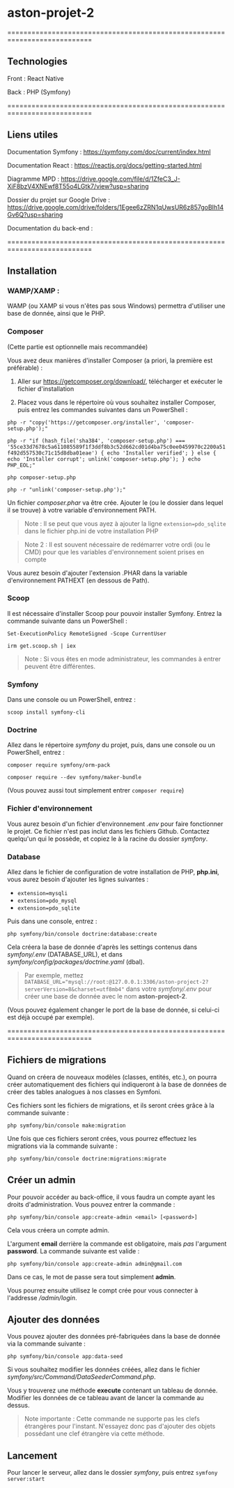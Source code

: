# aston-projet-2

===========================================================================

## Technologies

Front : React Native

Back : PHP (Symfony)


===========================================================================

## Liens utiles

Documentation Symfony : https://symfony.com/doc/current/index.html

Documentation React : https://reactjs.org/docs/getting-started.html

Diagramme MPD : https://drive.google.com/file/d/1ZfeC3_J-XiF8bzV4XNEwf8T55o4LGtk7/view?usp=sharing

Dossier du projet sur Google Drive : https://drive.google.com/drive/folders/1Egee6zZRN1qUwsUR6z857goBIh14Gv6Q?usp=sharing

Documentation du back-end : 


===========================================================================

## Installation

### WAMP/XAMP :

WAMP (ou XAMP si vous n'êtes pas sous Windows) permettra d'utiliser une base de donnée, ainsi que le PHP.


### Composer

(Cette partie est optionnelle mais recommandée)

Vous avez deux manières d'installer Composer (a priori, la première est préférable) :

1) Aller sur https://getcomposer.org/download/, télécharger et exécuter le fichier d'installation

2) Placez vous dans le répertoire où vous souhaitez installer Composer, puis entrez les commandes suivantes dans un PowerShell :

`php -r "copy('https://getcomposer.org/installer', 'composer-setup.php');"`

`php -r "if (hash_file('sha384', 'composer-setup.php') === '55ce33d7678c5a611085589f1f3ddf8b3c52d662cd01d4ba75c0ee0459970c2200a51f492d557530c71c15d8dba01eae') { echo 'Installer verified'; } else { echo 'Installer corrupt'; unlink('composer-setup.php'); } echo PHP_EOL;"`

`php composer-setup.php`

`php -r "unlink('composer-setup.php');"`

Un fichier *composer.phar* va être crée. Ajouter le (ou le dossier dans lequel il se trouve) à votre variable d'environnement PATH.

> Note : Il se peut que vous ayez à ajouter la ligne `extension=pdo_sqlite` dans le fichier php.ini de votre installation PHP

> Note 2 : Il est souvent nécessaire de redémarrer votre ordi (ou le CMD) pour que les variables d'environnement soient prises en compte

Vous aurez besoin d'ajouter l'extension .PHAR dans la variable d'environnement PATHEXT (en dessous de Path).


### Scoop

Il est nécessaire d'installer Scoop pour pouvoir installer Symfony. Entrez la commande suivante dans un PowerShell :

`Set-ExecutionPolicy RemoteSigned -Scope CurrentUser`

`irm get.scoop.sh | iex`

> Note : Si vous êtes en mode administrateur, les commandes à entrer peuvent être différentes.


### Symfony

Dans une console ou un PowerShell, entrez :

`scoop install symfony-cli`


### Doctrine

Allez dans le répertoire *symfony* du projet, puis, dans une console ou un PowerShell, entrez :

`composer require symfony/orm-pack`

`composer require --dev symfony/maker-bundle`

(Vous pouvez aussi tout simplement entrer `composer require`)


### Fichier d'environnement

Vous aurez besoin d'un fichier d'environnement *.env* pour faire fonctionner le projet. Ce fichier n'est pas inclut dans les fichiers Github. Contactez quelqu'un qui le possède, et copiez le à la racine du dossier *symfony*.


### Database

Allez dans le fichier de configuration de votre installation de PHP, **php.ini**, vous aurez besoin d'ajouter les lignes suivantes :

- `extension=mysqli`
- `extension=pdo_mysql`
- `extension=pdo_sqlite`

Puis dans une console, entrez :

`php symfony/bin/console doctrine:database:create`

Cela créera la base de donnée d'après les settings contenus dans *symfony/.env* (DATABASE_URL), et dans *symfony/config/packages/doctrine.yaml* (dbal).

> Par exemple, mettez `DATABASE_URL="mysql://root:@127.0.0.1:3306/aston-project-2?serverVersion=8&charset=utf8mb4"` dans votre *symfony/.env* pour créer une base de donnée avec le nom **aston-project-2**.

(Vous pouvez également changer le port de la base de donnée, si celui-ci est déjà occupé par exemple).


===========================================================================

## Fichiers de migrations

Quand on créera de nouveaux modèles (classes, entités, etc.), on pourra créer automatiquement des fichiers qui indiqueront à la base de données de créer des tables analogues à nos classes en Symfoni.

Ces fichiers sont les fichiers de migrations, et ils seront crées grâce à la commande suivante :

`php symfony/bin/console make:migration`

Une fois que ces fichiers seront crées, vous pourrez effectuez les migrations via la commande suivante :

`php symfony/bin/console doctrine:migrations:migrate`


## Créer un admin
Pour pouvoir accéder au back-office, il vous faudra un compte ayant les droits d'administration. Vous pouvez entrer la commande :

`php symfony/bin/console app:create-admin <email> [<password>]`

Cela vous créera un compte admin.

L'argument **email** derrière la commande est obligatoire, mais *pas* l'argument **password**. La commande suivante est valide :

`php symfony/bin/console app:create-admin admin@gmail.com`

Dans ce cas, le mot de passe sera tout simplement **admin**.

Vous pourrez ensuite utilisez le compt crée pour vous connecter à l'addresse */admin/login*.


## Ajouter des données
Vous pouvez ajouter des données pré-fabriquées dans la base de donnée via la commande suivante :

`php symfony/bin/console app:data-seed`

Si vous souhaitez modifier les données créées, allez dans le fichier *symfony/src/Command/DataSeederCommand.php*.

Vous y trouverez une méthode **execute** contenant un tableau de donnée. Modifier les données de ce tableau avant de lancer la commande au dessus.

> Note importante : Cette commande ne supporte pas les clefs étrangères pour l'instant. N'essayez donc pas d'ajouter des objets possédant une clef étrangère via cette méthode.


## Lancement

Pour lancer le serveur, allez dans le dossier *symfony*, puis entrez `symfony server:start`
